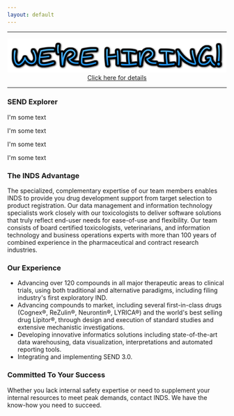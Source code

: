 ```yaml
---
layout: default
---
```


<div style="text-align:center">
<hr>
<a href="http://inds-inc.com/2016/02/03/we-hiring/"><img src="/assets/images/we-are-hiring.png"></a><br>
<a href="http://inds-inc.com/2016/02/03/we-hiring/">Click here for details</a>
<hr>
</div>

### SEND Explorer

<div>
  <div class="pure-g">
    <div class="pure-u-1-2">
      <a href="/assets/images/maze.png" 
         data-lightbox="image-1" 
        <img class="thumbsize" src="/assets/images/maze.png" alt="" />
      </a>
      <p>I'm some text</p>
    </div>
    <div class="pure-u-1-2">
      <a href="/assets/images/maze.png" 
         data-lightbox="image-2" 
        <img class="thumbsize" src="/assets/images/maze.png" alt="" />
      </a>
      <p>I'm some text</p>
    </div>
    <div class="pure-u-1-2">
      <a href="/assets/images/maze.png" 
         data-lightbox="image-3" 
        <img class="thumbsize" src="/assets/images/maze.png" alt="" />
      </a>
      <p>I'm some text</p>
    </div>
    <div class="pure-u-1-2">
      <a href="/assets/images/maze.png" 
         data-lightbox="image-4" 
        <img class="thumbsize" src="/assets/images/maze.png" alt="" />
      </a>
      <p>I'm some text</p>
    </div>
 </div>
</div>


### The INDS Advantage

The specialized, complementary expertise of our team members enables INDS to
provide you drug development support from target selection to product
registration. Our data management and information technology specialists work
closely with our toxicologists to deliver software solutions that truly reflect
end-user needs for ease-of-use and flexibility. Our team consists of board
certified toxicologists, veterinarians, and information technology and business
operations experts with more than 100 years of combined experience in the
pharmaceutical and contract research industries.

### Our Experience

-   Advancing over 120 compounds in all major therapeutic areas to clinical
    trials, using both traditional and alternative paradigms, including filing
    industry's first exploratory IND.
-   Advancing compounds to market, including several first-in-class drugs
    (Cognex®, ReZulin®, Neurontin®, LYRICA®) and the world's best selling drug
    Lipitor®, through design and execution of standard studies and extensive
    mechanistic investigations.
-   Developing innovative informatics solutions including state-of-the-art data
    warehousing, data visualization, interpretations and automated
    reporting tools.
-   Integrating and implementing SEND 3.0.

### Committed To Your Success

Whether you lack internal safety expertise or need to supplement your internal
resources to meet peak demands, contact INDS. We have the know-how you need to
succeed.

